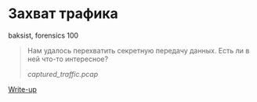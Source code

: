 # Захват трафика

baksist, forensics 100

> Нам удалось перехватить секретную передачу данных. Есть ли в ней что-то интересное?
>
> *captured_traffic.pcap*

[Write-up](WRITEUP.md)
